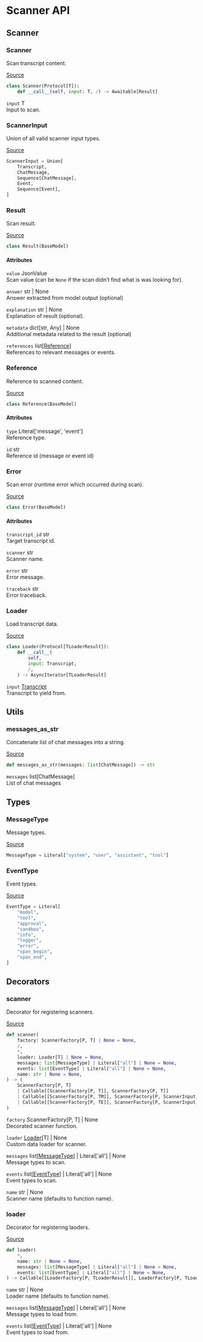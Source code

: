 # Scanner API


## Scanner

### Scanner

Scan transcript content.

[Source](https://github.com/meridianlabs-ai/inspect_scout/blob/b27eb2e6505608415b3a945a3e902c144bacd8be/src/inspect_scout/_scanner/scanner.py#L67)

``` python
class Scanner(Protocol[T]):
    def __call__(self, input: T, /) -> Awaitable[Result]
```

`input` T  
Input to scan.

### ScannerInput

Union of all valid scanner input types.

[Source](https://github.com/meridianlabs-ai/inspect_scout/blob/b27eb2e6505608415b3a945a3e902c144bacd8be/src/inspect_scout/_scanner/types.py#L10)

``` python
ScannerInput = Union[
    Transcript,
    ChatMessage,
    Sequence[ChatMessage],
    Event,
    Sequence[Event],
]
```

### Result

Scan result.

[Source](https://github.com/meridianlabs-ai/inspect_scout/blob/b27eb2e6505608415b3a945a3e902c144bacd8be/src/inspect_scout/_scanner/result.py#L19)

``` python
class Result(BaseModel)
```

#### Attributes

`value` JsonValue  
Scan value (can be `None` if the scan didn’t find what is was looking
for).

`answer` str \| None  
Answer extracted from model output (optional)

`explanation` str \| None  
Explanation of result (optional).

`metadata` dict\[str, Any\] \| None  
Additional metadata related to the result (optional)

`references` list\[[Reference](scanner.qmd#reference)\]  
References to relevant messages or events.

### Reference

Reference to scanned content.

[Source](https://github.com/meridianlabs-ai/inspect_scout/blob/b27eb2e6505608415b3a945a3e902c144bacd8be/src/inspect_scout/_scanner/result.py#L9)

``` python
class Reference(BaseModel)
```

#### Attributes

`type` Literal\['message', 'event'\]  
Reference type.

`id` str  
Reference id (message or event id)

### Error

Scan error (runtime error which occurred during scan).

[Source](https://github.com/meridianlabs-ai/inspect_scout/blob/b27eb2e6505608415b3a945a3e902c144bacd8be/src/inspect_scout/_scanner/result.py#L38)

``` python
class Error(BaseModel)
```

#### Attributes

`transcript_id` str  
Target transcript id.

`scanner` str  
Scanner name.

`error` str  
Error message.

`traceback` str  
Error traceback.

### Loader

Load transcript data.

[Source](https://github.com/meridianlabs-ai/inspect_scout/blob/b27eb2e6505608415b3a945a3e902c144bacd8be/src/inspect_scout/_scanner/loader.py#L43)

``` python
class Loader(Protocol[TLoaderResult]):
    def __call__(
        self,
        input: Transcript,
        /,
    ) -> AsyncIterator[TLoaderResult]
```

`input` [Transcript](transcript.qmd#transcript)  
Transcript to yield from.

## Utils

### messages_as_str

Concatenate list of chat messages into a string.

[Source](https://github.com/meridianlabs-ai/inspect_scout/blob/b27eb2e6505608415b3a945a3e902c144bacd8be/src/inspect_scout/_scanner/util.py#L7)

``` python
def messages_as_str(messages: list[ChatMessage]) -> str
```

`messages` list\[ChatMessage\]  
List of chat messages

## Types

### MessageType

Message types.

[Source](https://github.com/meridianlabs-ai/inspect_scout/blob/b27eb2e6505608415b3a945a3e902c144bacd8be/src/inspect_scout/_transcript/types.py#L10)

``` python
MessageType = Literal["system", "user", "assistant", "tool"]
```

### EventType

Event types.

[Source](https://github.com/meridianlabs-ai/inspect_scout/blob/b27eb2e6505608415b3a945a3e902c144bacd8be/src/inspect_scout/_transcript/types.py#L13)

``` python
EventType = Literal[
    "model",
    "tool",
    "approval",
    "sandbox",
    "info",
    "logger",
    "error",
    "span_begin",
    "span_end",
]
```

## Decorators

### scanner

Decorator for registering scanners.

[Source](https://github.com/meridianlabs-ai/inspect_scout/blob/b27eb2e6505608415b3a945a3e902c144bacd8be/src/inspect_scout/_scanner/scanner.py#L178)

``` python
def scanner(
    factory: ScannerFactory[P, T] | None = None,
    /,
    *,
    loader: Loader[T] | None = None,
    messages: list[MessageType] | Literal["all"] | None = None,
    events: list[EventType] | Literal["all"] | None = None,
    name: str | None = None,
) -> (
    ScannerFactory[P, T]
    | Callable[[ScannerFactory[P, T]], ScannerFactory[P, T]]
    | Callable[[ScannerFactory[P, TM]], ScannerFactory[P, ScannerInput]]
    | Callable[[ScannerFactory[P, TE]], ScannerFactory[P, ScannerInput]]
)
```

`factory` ScannerFactory\[P, T\] \| None  
Decorated scanner function.

`loader` [Loader](scanner.qmd#loader)\[T\] \| None  
Custom data loader for scanner.

`messages` list\[[MessageType](scanner.qmd#messagetype)\] \| Literal\['all'\] \| None  
Message types to scan.

`events` list\[[EventType](scanner.qmd#eventtype)\] \| Literal\['all'\] \| None  
Event types to scan.

`name` str \| None  
Scanner name (defaults to function name).

### loader

Decorator for registering laoders.

[Source](https://github.com/meridianlabs-ai/inspect_scout/blob/b27eb2e6505608415b3a945a3e902c144bacd8be/src/inspect_scout/_scanner/loader.py#L67)

``` python
def loader(
    *,
    name: str | None = None,
    messages: list[MessageType] | Literal["all"] | None = None,
    events: list[EventType] | Literal["all"] | None = None,
) -> Callable[[LoaderFactory[P, TLoaderResult]], LoaderFactory[P, TLoaderResult]]
```

`name` str \| None  
Loader name (defaults to function name).

`messages` list\[[MessageType](scanner.qmd#messagetype)\] \| Literal\['all'\] \| None  
Message types to load from.

`events` list\[[EventType](scanner.qmd#eventtype)\] \| Literal\['all'\] \| None  
Event types to load from.
